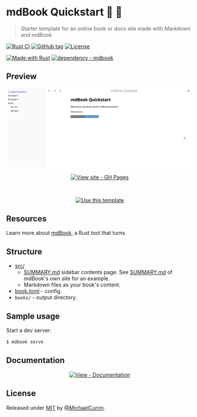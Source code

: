 # mdBook Quickstart 🦀 📙
> Starter template for an online book or docs site made with Markdown and mdBook

<!-- Badges generated with https://michaelcurrin.github.io/badge-generator/ -->

[![Rust CI](https://github.com/MichaelCurrin/mdbook-quickstart/workflows/Rust%20CI/badge.svg)](https://github.com/MichaelCurrin/mdbook-quickstart/actions/workflows/main.yml?query=workflow:"Rust+CI")
[![GitHub tag](https://img.shields.io/github/tag/MichaelCurrin/mdbook-quickstart?include_prereleases=&sort=semver)](https://github.com/MichaelCurrin/mdbook-quickstart/releases/)
[![License](https://img.shields.io/badge/License-MIT-blue)](#license)

[![Made with Rust](https://img.shields.io/badge/Rust-1-blue?logo=rust&logoColor=white)](https://www.rust-lang.org/)
[![dependency - mdbook](https://img.shields.io/badge/dependency-mdbook-blue)](https://rust-lang.github.io/mdBook/)


## Preview

<div align="center">
    <a href="https://michaelcurrin.github.io/mdbook-quickstart/">
        <img src="/sample.png" alt="Sample screenshot" title="Sample screenshot" width="500" />
    </a>
</div>

<div align="center">

[![View site - GH Pages](https://img.shields.io/badge/View_site-GH_Pages-blue?style=for-the-badge)](https://michaelcurrin.github.io/mdbook-quickstart/)
    
<br>
    
[![Use this template](https://img.shields.io/badge/Generate-Use_this_template-2ea44f?style=for-the-badge)](https://github.com/MichaelCurrin/mdbook-quickstart/generate)

</div>


## Resources

Learn more about [mdBook](https://michaelcurrin.github.io/dev-resources/resources/rust/packages/mdbook.html), a Rust tool that turns


## Structure

- [src/](/src/)
    - [SUMMARY.md](/src/SUMMARY.md) sidebar contents page. See [SUMMARY.md](https://raw.githubusercontent.com/rust-lang/mdBook/master/guide/src/SUMMARY.md) of mdBook's own site for an example.
    -  Markdown files as your book's content.
- [book.toml](/book.toml) - config.
- `books/` - output directory.


## Sample usage

Start a dev server:

```sh
$ mdbook serve
```


## Documentation

<div align="center">

[![View - Documentation](https://img.shields.io/badge/View-Documentation-blue?style=for-the-badge)](/docs/)

</div>


## License

Released under [MIT](/LICENSE) by [@MichaelCurrin](https://github.com/MichaelCurrin).
